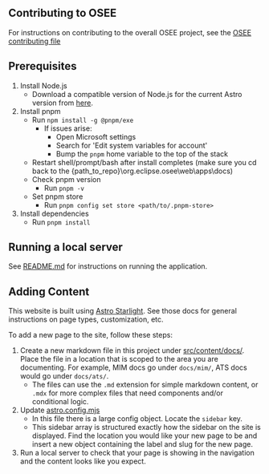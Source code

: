 ## Contributing to OSEE

For instructions on contributing to the overall OSEE project, see the [OSEE contributing file](../../../CONTRIBUTING.md)

## Prerequisites

1. Install Node.js
   - Download a compatible version of Node.js for the current Astro version from [here](https://nodejs.org/en/download).
2. Install pnpm
   - Run `npm install -g @pnpm/exe`
     - If issues arise:
       - Open Microsoft settings
       - Search for 'Edit system variables for account'
       - Bump the `pnpm` home variable to the top of the stack
   - Restart shell/prompt/bash after install completes (make sure you cd back to the {path_to_repo}\org.eclipse.osee\web\apps\docs)
   - Check pnpm version
     - Run `pnpm -v`
   - Set pnpm store
     - Run `pnpm config set store <path/to/.pnpm-store>`
3. Install dependencies
   - Run `pnpm install`

## Running a local server

See [README.md](./README.md) for instructions on running the application.

## Adding Content

This website is built using [Astro Starlight](https://starlight.astro.build/). See those docs for general instructions on page types, customization, etc.

To add a new page to the site, follow these steps:

1. Create a new markdown file in this project under [src/content/docs/](./src/content/docs/). Place the file in a location that is scoped to the area you are documenting. For example, MIM docs go under `docs/mim/`, ATS docs would go under `docs/ats/`.
   - The files can use the `.md` extension for simple markdown content, or `.mdx` for more complex files that need components and/or conditional logic.
2. Update [astro.config.mjs](./astro.config.mjs)
   - In this file there is a large config object. Locate the `sidebar` key.
   - This sidebar array is structured exactly how the sidebar on the site is displayed. Find the location you would like your new page to be and insert a new object containing the label and slug for the new page.
3. Run a local server to check that your page is showing in the navigation and the content looks like you expect.

